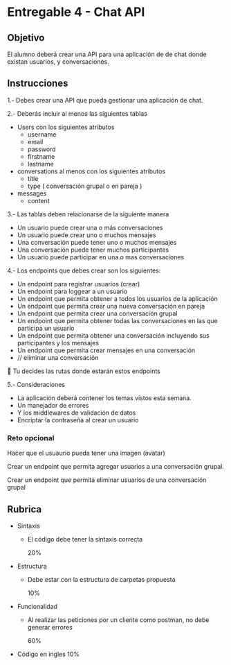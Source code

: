 # Entregable 4 - Chat API

## Objetivo

El alumno deberá crear una API para una aplicación de de chat donde existan usuarios, y conversaciones. 

## Instrucciones

1.- Debes crear una API que pueda gestionar una aplicación de chat. 

2.- Deberás incluir al menos las siguientes tablas

- Users con los siguientes atributos
    - username
    - email
    - password
    - firstname
    - lastname
- conversations al menos con los siguientes atributos
    - title
    - type ( conversación grupal o en pareja )
- messages
    - content

3.- Las tablas deben relacionarse de la siguiente manera

- Un usuario puede crear una o más conversaciones
- Un usuario puede crear uno o muchos mensajes
- Una conversación puede tener uno o muchos mensajes
- Una conversación puede tener muchos participantes
- Un usuario puede participar en una o mas conversaciones

4.- Los endpoints que debes crear son los siguientes: 

- Un endpoint para registrar usuarios (crear)
- Un endpoint para loggear a un usuario
- Un endpoint que permita obtener a todos los usuarios de la aplicación
- Un endpoint que permita crear una nueva conversación en pareja
- Un endpoint que permita crear una conversación grupal
- Un endpoint que permita obtener todas las conversaciones en las que participa un usuario
- Un endpoint que permita obtener una conversación incluyendo sus participantes y los mensajes
- Un endpoint que permita crear mensajes en una conversación
- // eliminar una conversación

<aside>
📌 Tu decides las rutas donde estarán estos endpoints

</aside>

5.- Consideraciones

- La aplicación deberá contener los temas vistos esta semana.
- Un manejador de errores
- Y los middlewares de validación de datos
- Encriptar la contraseña al crear un usuario

### Reto opcional

Hacer que el usuaurio pueda tener una imagen (avatar) 

Crear un endpoint que permita agregar usuarios a una conversación grupal. 

Crear un endpoint que permita eliminar usuarios de una conversación grupal 

## Rubrica

- Sintaxis
    - El código debe tener la sintaxis correcta
        
        20%
        
- Estructura
    - Debe estar con la estructura de carpetas propuesta
        
        10%
        
- Funcionalidad
    - Al realizar las peticiones por un cliente como postman, no debe generar errores
        
        60%
        
- Código en ingles 10%
